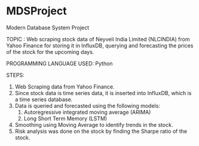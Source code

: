 # MDSProject
Modern Database System Project

TOPIC : Web scraping stock data of Neyveli India Limited (NLCINDIA) from Yahoo Finance for storing it in InfluxDB, querying and forecasting the prices of the stock for the upcoming days.

PROGRAMMING LANGUAGE USED: Python

STEPS: 
1. Web Scraping data from Yahoo Finance.
2. Since stock data is time series data, it is inserted into InfluxDB, which is a time series database.
3. Data is queried and forecasted using the following models:
   1. Autoregressive integrated moving average (ARIMA) 
   2. Long Short Term Memory (LSTM)
4. Smoothing using Moving Average to identify trends in the stock.
5. Risk analysis was done on the stock by finding the Sharpe ratio of the stock.


